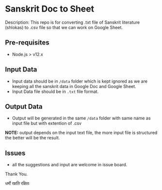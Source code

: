 # Sanskrit Doc to Sheet

Description: This repo is for converting .txt file of Sanskrit literature (shlokas) to .csv file so that we can work on Google Sheet.

## Pre-requisites

- Node.js > v12.x

## Input Data

- Input data should be in `/data` folder which is kept ignored as we are keeping all the sanskrit data in Google Doc and Google Sheet.
- Input Data file should be in `.txt` file format.

## Output Data

- Output will be generated in the same `/data` folder with same name as input file but with extention of .csv

**NOTE:** output depends on the input text file, the more input file is structured the better will be the result.

## Issues

- all the suggestions and input are welcome in issue board.

Thank You.

धर्मो रक्षति रक्षितः

